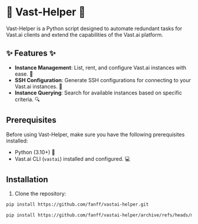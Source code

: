 # :tada: Vast-Helper :tada:

Vast-Helper is a Python script designed to automate redundant tasks for Vast.ai clients and extend the capabilities of the Vast.ai platform.

## :sparkles: Features :sparkles:

- **Instance Management**: List, rent, and configure Vast.ai instances with ease. :rocket:
- **SSH Configuration**: Generate SSH configurations for connecting to your Vast.ai instances. :key:
- **Instance Querying**: Search for available instances based on specific criteria. :mag:

## Prerequisites

Before using Vast-Helper, make sure you have the following prerequisites installed:

- Python (3.10+) :snake:
- Vast.ai CLI (`vastai`) installed and configured. :computer:

## Installation

1. Clone the repository:

```bash
pip install https://github.com/fanff/vastai-helper.git

pip install https://github.com/fanff/vastai-helper/archive/refs/heads/main.zip

```